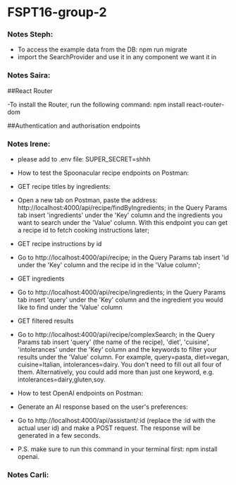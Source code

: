 # FSPT16-group-2

### Notes Steph:

- To access the example data from the DB: npm run migrate
- import the SearchProvider and use it in any component we want it in

### Notes Saira:

##React Router

-To install the Router, run the following command: npm install react-router-dom

##Authentication and authorisation endpoints

### Notes Irene:

- please add to .env file: SUPER_SECRET=shhh

- How to test the Spoonacular recipe endpoints on Postman:
- GET recipe titles by ingredients:
- Open a new tab on Postman, paste the address: http://localhost:4000/api/recipe/findByIngredients; in the Query Params tab insert 'ingredients' under the 'Key' column and the ingredients you want to search under the 'Value' column. With this endpoint you can get a recipe id to fetch cooking instructions later;

- GET recipe instructions by id
- Go to http://localhost:4000/api/recipe; in the Query Params tab insert 'id under the 'Key' column and the recipe id in the 'Value column';

- GET ingredients
- Go to http://localhost:4000/api/recipe/ingredients; in the Query Params tab insert 'query' under the 'Key' column and the ingredient you would like to find under the 'Value' column

- GET filtered results
- Go to http://localhost:4000/api/recipe/complexSearch; in the Query Params tab insert 'query' (the name of the recipe), 'diet', 'cuisine', 'intolerances' under the 'Key' column and the keywords to filter your results under the 'Value' column. For example, query=pasta, diet=vegan, cuisine=Italian, intolerances=dairy. You don't need to fill out all four of them. Alternatively, you could add more than just one keyword, e.g. intolerances=dairy,gluten,soy.

- How to test OpenAI endpoints on Postman:
- Generate an AI response based on the user's preferences:
- Go to http://localhost:4000/api/assistant/:id (replace the :id with the actual user id) and make a POST request. The response will be generated in a few seconds.
- P.S. make sure to run this command in your terminal first: npm install openai.

### Notes Carli:
